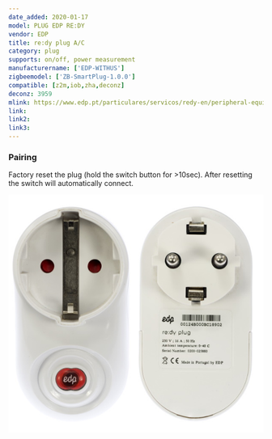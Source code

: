 ```yaml
---
date_added: 2020-01-17
model: PLUG EDP RE:DY
vendor: EDP
title: re:dy plug A/C
category: plug
supports: on/off, power measurement
manufacturername: ['EDP-WITHUS']
zigbeemodel: ['ZB-SmartPlug-1.0.0']
compatible: [z2m,iob,zha,deconz]
deconz: 3959
mlink: https://www.edp.pt/particulares/servicos/redy-en/peripheral-equipment/plug-ac/
link: 
link2: 
link3: 
---
```

### Pairing
Factory reset the plug (hold the switch button for >10sec). After resetting the switch will automatically connect. 

![Label](/assets/images/devices/EDP_re-dy_2.jpg)